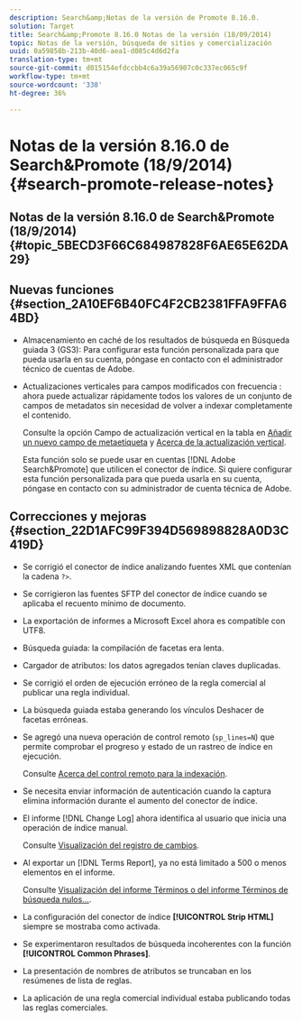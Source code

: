 ```yaml
---
description: Search&amp;Notas de la versión de Promote 8.16.0.
solution: Target
title: Search&amp;Promote 8.16.0 Notas de la versión (18/09/2014)
topic: Notas de la versión, búsqueda de sitios y comercialización
uuid: 0a59858b-213b-40d6-aea1-d085c4d6d2fa
translation-type: tm+mt
source-git-commit: d015154efdccbb4c6a39a56907c0c337ec065c9f
workflow-type: tm+mt
source-wordcount: '338'
ht-degree: 36%

---
```



# Notas de la versión 8.16.0 de Search&amp;Promote (18/9/2014){#search-promote-release-notes}

## Notas de la versión 8.16.0 de Search&amp;Promote (18/9/2014) {#topic_5BECD3F66C684987828F6AE65E62DA29}

## Nuevas funciones {#section_2A10EF6B40FC4F2CB2381FFA9FFA64BD}

* Almacenamiento en caché de los resultados de búsqueda en Búsqueda guiada 3 (GS3): Para configurar esta función personalizada para que pueda usarla en su cuenta, póngase en contacto con el administrador técnico de cuentas de Adobe.
* Actualizaciones verticales para campos modificados con frecuencia : ahora puede actualizar rápidamente todos los valores de un conjunto de campos de metadatos sin necesidad de volver a indexar completamente el contenido.

   Consulte la opción Campo de actualización vertical en la tabla en [Añadir un nuevo campo de metaetiqueta](../c-about-settings-menu/c-about-metadata-menu.md#task_6DF188C0FC7F4831A4444CA9AFA615E5) y [Acerca de la actualización vertical](../c-about-index-menu/c-about-vertical-updates.md#concept_E65A70C9C2E04804BF24FBE1B3CAD899).

   Esta función solo se puede usar en cuentas [!DNL Adobe Search&Promote] que utilicen el conector de índice. Si quiere configurar esta función personalizada para que pueda usarla en su cuenta, póngase en contacto con su administrador de cuenta técnica de Adobe.

## Correcciones y mejoras {#section_22D1AFC99F394D569898828A0D3C419D}

* Se corrigió el conector de índice analizando fuentes XML que contenían la cadena `?>`.
* Se corrigieron las fuentes SFTP del conector de índice cuando se aplicaba el recuento mínimo de documento.
* La exportación de informes a Microsoft Excel ahora es compatible con UTF8.
* Búsqueda guiada: la compilación de facetas era lenta.
* Cargador de atributos: los datos agregados tenían claves duplicadas.
* Se corrigió el orden de ejecución erróneo de la regla comercial al publicar una regla individual.
* La búsqueda guiada estaba generando los vínculos Deshacer de facetas erróneas.
* Se agregó una nueva operación de control remoto (`sp_lines=N`) que permite comprobar el progreso y estado de un rastreo de índice en ejecución.

   Consulte [Acerca del control remoto para la indexación](../c-about-index-menu/c-about-remote-control-for-indexing.md#concept_C79B322190E84106A434E5C6D4A4118F).

* Se necesita enviar información de autenticación cuando la captura elimina información durante el aumento del conector de índice.
* El informe [!DNL Change Log] ahora identifica al usuario que inicia una operación de índice manual.

   Consulte [Visualización del registro de cambios](../c-about-reports-menu/c-about-reports-menu.md#task_166F1156719F4B3D834BEA8E249C8057).

* Al exportar un [!DNL Terms Report], ya no está limitado a 500 o menos elementos en el informe.

   Consulte [Visualización del informe Términos o del informe Términos de búsqueda nulos...](../c-about-reports-menu/c-about-reports-menu.md#task_53B7ED1582DD4B0E8376546A7AFC789A).

* La configuración del conector de índice **[!UICONTROL Strip HTML]** siempre se mostraba como activada.
* Se experimentaron resultados de búsqueda incoherentes con la función **[!UICONTROL Common Phrases]**.
* La presentación de nombres de atributos se truncaban en los resúmenes de lista de reglas.
* La aplicación de una regla comercial individual estaba publicando todas las reglas comerciales.

